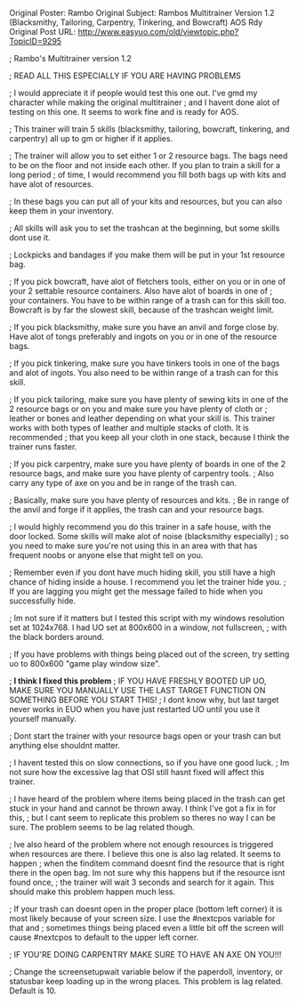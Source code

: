 Original Poster: Rambo
Original Subject: Rambos Multitrainer Version 1.2 (Blacksmithy, Tailoring, Carpentry, Tinkering, and Bowcraft) AOS Rdy
Original Post URL: http://www.easyuo.com/old/viewtopic.php?TopicID=9295

; Rambo's Multitrainer version 1.2



; READ ALL THIS ESPECIALLY IF YOU ARE HAVING PROBLEMS

; I would appreciate it if people would test this one out. I've gmd my character while making the original multitrainer
; and I havent done alot of testing on this one. It seems to work fine and is ready for AOS.

; This trainer will train 5 skills (blacksmithy, tailoring, bowcraft, tinkering, and carpentry) all up to gm or higher if it applies.

; The trainer will allow you to set either 1 or 2 resource bags. The bags need to be on the floor and not inside each other. If you plan to train a skill for a long period
; of time, I would recommend you fill both bags up with kits and have alot of resources.

; In these bags you can put all of your kits and resources, but you can also keep them in your inventory.

; All skills will ask you to set the trashcan at the beginning, but some skills dont use it.

; Lockpicks and bandages if you make them will be put in your 1st resource bag.

; If you pick bowcraft, have alot of fletchers tools, either on you or in one of your 2 settable resource containers. Also have alot of boards in one of
; your containers. You have to be within range of a trash can for this skill too. Bowcraft is by far the slowest skill, because of the trashcan weight limit.

; If you pick blacksmithy, make sure you have an anvil and forge close by. Have alot of tongs preferably and ingots on you or in one of the resource bags.

; If you pick tinkering, make sure you have tinkers tools in one of the bags and alot of ingots. You also need to be within range of a trash can for this skill.

; If you pick tailoring, make sure you have plenty of sewing kits in one of the 2 resource bags or on you and make sure you have plenty of cloth or
; leather or bones and leather depending on what your skill is. This trainer works with both types of leather and multiple stacks of cloth. It is recommended
; that you keep all your cloth in one stack, because I think the trainer runs faster.

; If you pick carpentry, make sure you have plenty of boards in one of the 2 resource bags, and make sure you have plenty of carpentry tools.
; Also carry any type of axe on you and be in range of the trash can.

; Basically, make sure you have plenty of resources and kits.
; Be in range of the anvil and forge if it applies, the trash can and your resource bags.

; I would highly recommend you do this trainer in a safe house, with the door locked. Some skills will make alot of noise (blacksmithy especially)
; so you need to make sure you're not using this in an area with that has frequent noobs or anyone else that might tell on you.

; Remember even if you dont have much hiding skill, you still have a high chance of hiding inside a house. I recommend you let the trainer hide you.
; If you are lagging you might get the message failed to hide when you successfully hide.

; Im not sure if it matters but I tested this script with my windows resolution set at 1024x768. I had UO set at 800x600 in a window, not fullscreen,
; with the black borders around.

; If you have problems with things being placed out of the screen, try setting uo to 800x600 "game play window size".

; **I think I fixed this problem**
; IF YOU HAVE FRESHLY BOOTED UP UO, MAKE SURE YOU MANUALLY USE THE LAST TARGET FUNCTION ON SOMETHING BEFORE YOU START THIS!
; I dont know why, but last target never works in EUO when you have just restarted UO until you use it yourself manually.

; Dont start the trainer with your resource bags open or your trash can but anything else shouldnt matter.

; I havent tested this on slow connections, so if you have one good luck.
; Im not sure how the excessive lag that OSI still hasnt fixed will affect this trainer.

; I have heard of the problem where items being placed in the trash can get stuck in your hand and cannot be thrown away. I think I've got a fix in for this,
; but I cant seem to replicate this problem so theres no way I can be sure. The problem seems to be lag related though.

; Ive also heard of the problem where not enough resources is triggered when resources are there. I believe this one is also lag related. It seems to happen
; when the finditem command doesnt find the resource that is right there in the open bag. Im not sure why this happens but if the resource isnt found once,
; the trainer will wait 3 seconds and search for it again. This should make this problem happen much less.

; If your trash can doesnt open in the proper place (bottom left corner) it is most likely because of your screen size. I use the #nextcpos variable for that and
; sometimes things being placed even a little bit off the screen will cause #nextcpos to default to the upper left corner.

; IF YOU'RE DOING CARPENTRY MAKE SURE TO HAVE AN AXE ON YOU!!!

; Change the screensetupwait variable below if the paperdoll, inventory, or statusbar keep loading up in the wrong places. This problem is lag related. Default is 10.